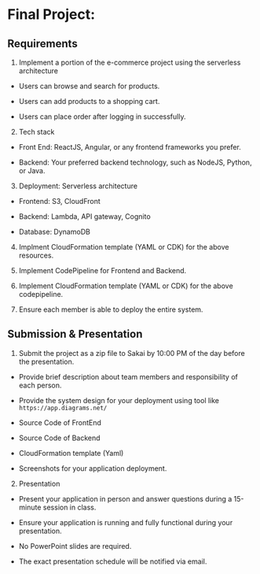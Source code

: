 # Final Project:

## Requirements

1. Implement a portion of the e-commerce project using the serverless architecture

- Users can browse and search for products.

- Users can add products to a shopping cart.

- Users can place order after logging in successfully.

2. Tech stack

- Front End: ReactJS, Angular, or any frontend frameworks you prefer.

- Backend: Your preferred backend technology, such as NodeJS, Python, or Java.

3. Deployment: Serverless architecture

- Frontend: S3, CloudFront

- Backend: Lambda, API gateway, Cognito

- Database: DynamoDB

4. Implment CloudFormation template (YAML or CDK) for the above resources.

5. Implement CodePipeline for Frontend and Backend.

6. Implement CloudFormation template (YAML or CDK) for the above codepipeline.

7. Ensure each member is able to deploy the entire system.

## Submission & Presentation

1. Submit the project as a zip file to Sakai by 10:00 PM of the day before the presentation.

- Provide brief description about team members and responsibility of each person.

- Provide the system design for your deployment using tool like `https://app.diagrams.net/`

- Source Code of FrontEnd

- Source Code of Backend

- CloudFormation template (Yaml)

- Screenshots for your application deployment.

2. Presentation

- Present your application in person and answer questions during a 15-minute session in class.

- Ensure your application is running and fully functional during your presentation.

- No PowerPoint slides are required.

- The exact presentation schedule will be notified via email.
